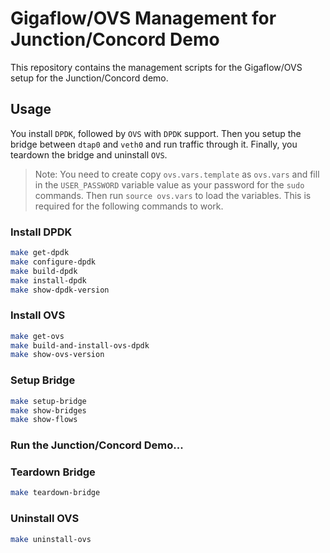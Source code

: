 # Gigaflow/OVS Management for Junction/Concord Demo

This repository contains the management scripts for the Gigaflow/OVS setup for the Junction/Concord demo.

## Usage

You install `DPDK`, followed by `OVS` with `DPDK` support.
Then you setup the bridge between `dtap0` and `veth0` and run traffic through it.
Finally, you teardown the bridge and uninstall `OVS`.

>Note: You need to create copy `ovs.vars.template` as `ovs.vars` and fill in the `USER_PASSWORD` variable value as your password for the `sudo` commands. Then run `source ovs.vars` to load the variables. This is required for the following commands to work.

### Install DPDK

```bash
make get-dpdk
make configure-dpdk
make build-dpdk
make install-dpdk
make show-dpdk-version
```

### Install OVS

```bash
make get-ovs
make build-and-install-ovs-dpdk
make show-ovs-version
```

### Setup Bridge
```bash
make setup-bridge
make show-bridges
make show-flows
```

### Run the Junction/Concord Demo...

### Teardown Bridge
```bash
make teardown-bridge
```

### Uninstall OVS
```bash
make uninstall-ovs
```